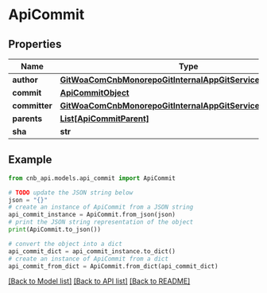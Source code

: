 # ApiCommit


## Properties

Name | Type | Description | Notes
------------ | ------------- | ------------- | -------------
**author** | [**GitWoaComCnbMonorepoGitInternalAppGitServiceBffApiUserInfo**](GitWoaComCnbMonorepoGitInternalAppGitServiceBffApiUserInfo.md) |  | [optional] 
**commit** | [**ApiCommitObject**](ApiCommitObject.md) |  | [optional] 
**committer** | [**GitWoaComCnbMonorepoGitInternalAppGitServiceBffApiUserInfo**](GitWoaComCnbMonorepoGitInternalAppGitServiceBffApiUserInfo.md) |  | [optional] 
**parents** | [**List[ApiCommitParent]**](ApiCommitParent.md) |  | [optional] 
**sha** | **str** |  | [optional] 

## Example

```python
from cnb_api.models.api_commit import ApiCommit

# TODO update the JSON string below
json = "{}"
# create an instance of ApiCommit from a JSON string
api_commit_instance = ApiCommit.from_json(json)
# print the JSON string representation of the object
print(ApiCommit.to_json())

# convert the object into a dict
api_commit_dict = api_commit_instance.to_dict()
# create an instance of ApiCommit from a dict
api_commit_from_dict = ApiCommit.from_dict(api_commit_dict)
```
[[Back to Model list]](../README.md#documentation-for-models) [[Back to API list]](../README.md#documentation-for-api-endpoints) [[Back to README]](../README.md)



